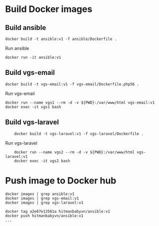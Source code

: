 # Build Docker images

## Build ansible 

	docker build -t ansible:v1 -f ansible/Dockerfile .

Run ansible

	docker run -it ansible:v1

## Build vgs-email

	docker build -t vgs-email:v1 -f vgs-email/Dockerfile.php56 .

Run vgs-email

	docker run --name vgs1 --rm -d -v ${PWD}:/var/www/html vgs-email:v1
	docker exec -it vgs1 bash

## Build vgs-laravel

        docker build -t vgs-laravel:v1 -f vgs-laravel/Dockerfile .

Run vgs-laravel

        docker run --name vgs2 --rm -d -v ${PWD}:/var/www/html vgs-laravel:v1
        docker exec -it vgs2 bash


# Push image to Docker hub

	docker images | grep ansible:v1
	docker images | grep vgs-email:v1
	docker images | grep vgs-laravel:v1

	docker tag a2e67e13561a hitmanbabyvn/ansible:v1
	docker push hitmanbabyvn/ansible:v1
	...

